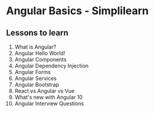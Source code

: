 # Angular Basics - Simplilearn

## Lessons to learn

 1. What is Angular?
 2. Angular Hello World!
 3. Angular Components
 4. Angular Dependency Injection
 5. Angular Forms
 6. Angular Services
 7. Angular Bootstrap
 8. React vs Angular vs Vue
 9. What's new with Angular 10
 10. Angular Interview Questions

